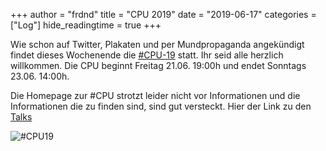 +++
author = "frdnd"
title = "CPU 2019"
date = "2019-06-17"
categories = ["Log"]
hide_readingtime = true
+++

Wie schon auf Twitter, Plakaten und per Mundpropaganda angekündigt findet dieses Wochenende die [#CPU-19](https://www.chaos-party-ulm.de/) statt. Ihr seid alle herzlich willkommen. Die CPU beginnt Freitag 21.06. 19:00h und endet Sonntags 23.06. 14:00h.

Die Homepage zur #CPU strotzt leider nicht vor Informationen und die Informationen die zu finden sind, sind gut versteckt. Hier der Link zu den [Talks](https://pretalx.chaos-party-ulm.de/cpu19/schedule/)

![#CPU19](/uploads/2019/06/logo_alpha.png)  
